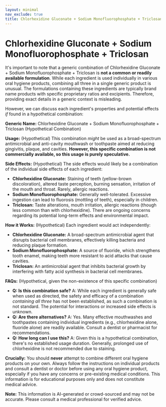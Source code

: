 ```yaml
---
layout: minimal
nav_exclude: true
title: Chlorhexidine Gluconate + Sodium Monofluorophosphate + Triclosan
---
```


# Chlorhexidine Gluconate + Sodium Monofluorophosphate + Triclosan

It's important to note that a generic combination of Chlorhexidine Gluconate + Sodium Monofluorophosphate + Triclosan is **not a common or readily available formulation**.  While each ingredient is used individually in various oral hygiene products, combining all three in a single generic product is unusual.  The formulations containing these ingredients are typically brand name products with specific proprietary ratios and excipients. Therefore, providing exact details in a generic context is misleading.

However, we can discuss each ingredient's properties and potential effects *if* found in a hypothetical combination:

**Generic Name:**  Chlorhexidine Gluconate + Sodium Monofluorophosphate + Triclosan (Hypothetical Combination)

**Usage:** (Hypothetical)  This combination *might* be used as a broad-spectrum antimicrobial and anti-cavity mouthwash or toothpaste aimed at reducing gingivitis, plaque, and cavities.  **However, this specific combination is not commercially available, so this usage is purely speculative.**

**Side Effects:** (Hypothetical) The side effects would likely be a combination of the individual side effects of each ingredient:

* **Chlorhexidine Gluconate:** Staining of teeth (yellow-brown discoloration), altered taste perception, burning sensation, irritation of the mouth and throat.  Rarely, allergic reactions.
* **Sodium Monofluorophosphate:**  Generally well-tolerated.  Excessive ingestion can lead to fluorosis (mottling of teeth), especially in children.
* **Triclosan:**  Taste alterations, mouth irritation, allergic reactions (though less common than with chlorhexidine).  There are ongoing concerns regarding its potential long-term effects and environmental impact.


**How it Works:** (Hypothetical) Each ingredient would act independently:

* **Chlorhexidine Gluconate:** A broad-spectrum antimicrobial agent that disrupts bacterial cell membranes, effectively killing bacteria and reducing plaque formation.
* **Sodium Monofluorophosphate:** A source of fluoride, which strengthens tooth enamel, making teeth more resistant to acid attacks that cause cavities.
* **Triclosan:** An antimicrobial agent that inhibits bacterial growth by interfering with fatty acid synthesis in bacterial cell membranes.

**FAQs:** (Hypothetical, given the non-existence of this specific combination)

* **Q: Is this combination safe?**  A:  While each ingredient is generally safe when used as directed, the safety and efficacy of a combination *containing all three* has not been established, as such a combination is not standard.  The potential for interactions or increased side effects is unknown.
* **Q: Are there alternatives?** A:  Yes.  Many effective mouthwashes and toothpastes containing individual ingredients (e.g., chlorhexidine alone, fluoride alone) are readily available.  Consult a dentist or pharmacist for recommendations.
* **Q: How long can I use this?** A:  Given this is a hypothetical combination, there's no established usage duration.  Generally, prolonged use of chlorhexidine is not recommended due to staining.

**Crucially:**  You should **never** attempt to combine different oral hygiene products on your own.  Always follow the instructions on individual products and consult a dentist or doctor before using any oral hygiene product, especially if you have any concerns or pre-existing medical conditions.  This information is for educational purposes only and does not constitute medical advice.


**Note:** This information is AI-generated or crowd-sourced and may not be accurate. Please consult a medical professional for verified advice.